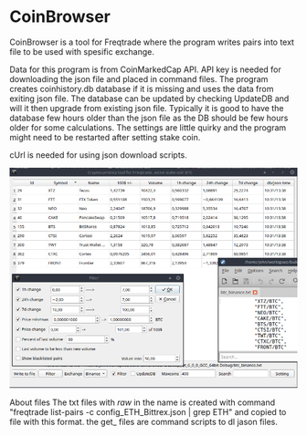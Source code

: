 # CoinBrowser
CoinBrowser is a tool for Freqtrade where the program writes pairs into text file to be used with spesific exchange.

Data for this program is from CoinMarkedCap API. API key is needed for downloading the json file and placed in command files.
The program creates coinhistory.db database if it is missing and uses the data from exiting json file.
The database can be updated by checking UpdateDB and will it then upgrade from existing json file.
Typically it is good to have the database few hours older than the json file as the DB should be few hours older for some calculations.
The settings are little quirky and the program might need to be restarted after setting stake coin.

cUrl is needed for using json download scripts.

![Welcome screen](https://github.com/QTinman/CoinBrowser/blob/main/screencap.png)


About files
The txt files with _raw_ in the name is created with command "freqtrade list-pairs -c config_ETH_Bittrex.json | grep ETH" and copied to file with this format.
the get_ files are command scripts to dl jason files. 
